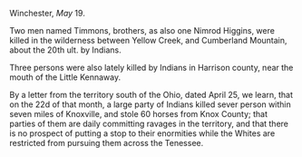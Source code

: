 Winchester, *May* 19.

Two men named Timmons, brothers, as also one Nimrod Higgins, were killed in
                    the wilderness  between Yellow Creek, and Cumberland Mountain, about
                    the 20th ult. by Indians.

Three persons were also lately killed by Indians in Harrison county, near
                    the mouth of the Little Kennaway.

By a letter from the territory south of the Ohio, dated April 25, we learn,
                    that on the 22d of that month, a large party of Indians killed sever person
                    within seven miles of Knoxville, and stole 60 horses from Knox
                    County; that parties of them are daily committing ravages in the territory,
                    and that there is no prospect of putting a stop to their enormities
                    while the Whites are restricted from pursuing them across the
                    Tenessee.

